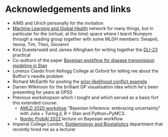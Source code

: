 # Acknowledgements and links

- AIMS and Ulrich personally for the invitation
- [Machine Learning and Global Health](mlgh.net/people) network for many things, but in  particular for the (virtual, at the time) space where I learnt Numpyro through a reading group together with some MLGH members: Swapnil, Iwona, Tim, Theo, Giovanni
- Kira Duesterwald and James Allingham for writing together the [DLI-23](https://github.com/deep-learning-indaba/indaba-pracs-2023) practical
- Co-authors of the paper [Bayesian workflow for disease transmission modeling in Stan](https://onlinelibrary.wiley.com/doi/abs/10.1002/sim.9164) 
- Lorenzo Ciardo from Kellogg College at Oxford for telling me about the Buffon's needle problem
- Richard McEarlth for posting the [prior-likelihood conflict example](https://twitter.com/rlmcelreath/status/1701165075493470644)
- Darren Wilkinson for the brilliant GP visualisation idea which he's been presenting for years at GPSS
- Previous workshopson which I tought and which served as a basis fort this extended course: 
    - [AMLD 2020 workshop](https://github.com/elizavetasemenova/EmbracingUncertainty) "Bayesian Inference: embracing uncertainty" with Julia + Turing.jl, R + Stan and Python+PyMC3.
    - [Nordic ProbAI 2022](https://probabilistic.ai/) lecture on Bayesian workflow
- Impeiral College London, [Epidemiology and Biostatistics](https://www.imperial.ac.uk/school-public-health/epidemiology-and-biostatistics/) department that recently hired me as a lecturer

